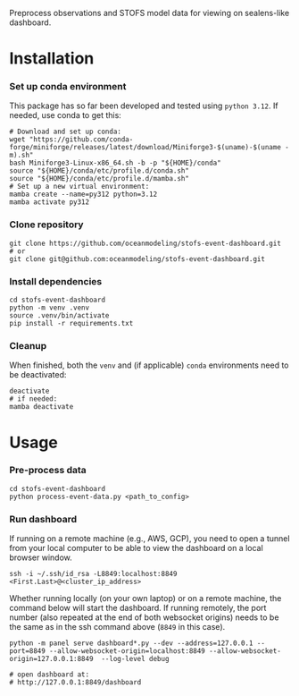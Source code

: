 Preprocess observations and STOFS model data for viewing on sealens-like dashboard.

# Installation
### Set up conda environment
This package has so far been developed and tested using `python 3.12`. If needed, use conda to get this:
```
# Download and set up conda:
wget "https://github.com/conda-forge/miniforge/releases/latest/download/Miniforge3-$(uname)-$(uname -m).sh"
bash Miniforge3-Linux-x86_64.sh -b -p "${HOME}/conda"
source "${HOME}/conda/etc/profile.d/conda.sh"
source "${HOME}/conda/etc/profile.d/mamba.sh"
# Set up a new virtual environment:
mamba create --name=py312 python=3.12
mamba activate py312
```
### Clone repository
```
git clone https://github.com/oceanmodeling/stofs-event-dashboard.git
# or
git clone git@github.com:oceanmodeling/stofs-event-dashboard.git 
```
### Install dependencies
```
cd stofs-event-dashboard
python -m venv .venv
source .venv/bin/activate
pip install -r requirements.txt
```
### Cleanup
When finished, both the `venv` and (if applicable) `conda` environments need to be deactivated:
```
deactivate
# if needed:
mamba deactivate
```

# Usage
### Pre-process data
```
cd stofs-event-dashboard
python process-event-data.py <path_to_config>
```
### Run dashboard 
If running on a remote machine (e.g., AWS, GCP), you need to open a tunnel from your local computer to be able to view the dashboard on a local browser window. 
```
ssh -i ~/.ssh/id_rsa -L8849:localhost:8849 <First.Last>@<cluster_ip_address>
```
Whether running locally (on your own laptop) or on a remote machine, the command below will start the dashboard. If running remotely, the port number (also repeated at the end of both websocket origins) needs to be the same as in the ssh command above (`8849` in this case).
```
python -m panel serve dashboard*.py --dev --address=127.0.0.1 --port=8849 --allow-websocket-origin=localhost:8849 --allow-websocket-origin=127.0.0.1:8849  --log-level debug

# open dashboard at:
# http://127.0.0.1:8849/dashboard
```
